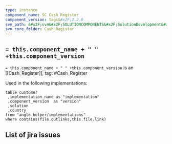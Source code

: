 ```yaml
---
type: instance
component_name: SC Cash Register
component_version: tags&#x2F;2.2.0
svn_path: &#x2F;svn&#x2F;SOLUTIONCOMPONENTS&#x2F;SolutionDevelopment&#x2F;Cash_Register
svn_core_folder: Cash_Register
---
```


## `= this.component_name + " " +this.component_version`

`= this.component_name + " " +this.component_version` is an [[Cash_Register]],
tag: #Cash_Register

Used in the following implementations:
```dataview
table customer
 ,implementation_name as "implementation"
 ,component_version  as "version"
 ,solution
 ,country  
from "anglo-helper/implementations"
where contains(file.outlinks,this.file.link)
```


## List of jira issues
